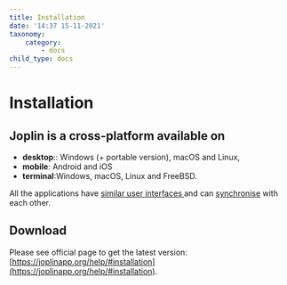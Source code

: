 ```yaml
---
title: Installation
date: '14:37 15-11-2021'
taxonomy:
    category:
        - docs
child_type: docs
---
```


# Installation

## Joplin is a cross-platform available on
-  **desktop**:: Windows (+ portable version), macOS and Linux, 
-  **mobile**: Android and iOS 
-  **terminal**:Windows, macOS, Linux and FreeBSD. 
  
All the applications have [similar user interfaces ](/presentation/interface)and can [synchronise](/configuration/synchronisation) with each other.

## Download
Please see official page to get the latest version: [https://joplinapp.org/help/#installation](https://joplinapp.org/help/#installation).
